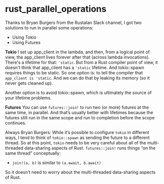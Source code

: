 # rust_parallel_operations

Thanks to Bryan Burgers from the Rustalan Slack channel, I got two solutions to run in parallel some operations:

- Using Tokio
- Using Futures

**Tokio**
I set up app_client in the lambda, and then, from a logical point of view, the app_client lives forever after that (across lambda invocations).
There's a lifetime for that: `'static`.
But from a Rust compiler point of view, it doesn't think that app_client has a `'static` lifetime. And tokio::spawn requires things to be static.
So one option is: to tell the compiler that `app_client is 'static`. And we can do that by leaking its memory (so it never gets cleaned up).

Another option is to avoid tokio::spawn, which is ultimately the source of your lifetime problems.

**Futures**
You can use `futures::join!` to run two (or more) futures at the same time, in parallel. And that’s usually better with lifetimes because the futures still run in the same scope and run to completion before the scope continues.

Always Bryan Burgers:
While it’s possible to configure `tokio` in different ways, I tend to think of `tokio::spawn` as sending the future to a different thread. So at this point, `tokio` needs to be very careful about all of the multi-threaded data-sharing aspects of Rust.
`futures::join!` runs things “on the same thread” conceptually:

- `join!(a, b)` is similar to `(a.await, b.await)`

So it doesn’t need to worry about the multi-threaded data-sharing aspects of Rust.